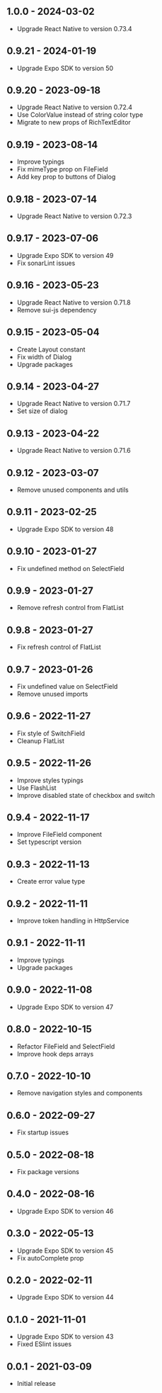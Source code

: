 ## 1.0.0 - 2024-03-02

* Upgrade React Native to version 0.73.4

## 0.9.21 - 2024-01-19

* Upgrade Expo SDK to version 50

## 0.9.20 - 2023-09-18

* Upgrade React Native to version 0.72.4
* Use ColorValue instead of string color type
* Migrate to new props of RichTextEditor

## 0.9.19 - 2023-08-14

* Improve typings
* Fix mimeType prop on FileField
* Add key prop to buttons of Dialog

## 0.9.18 - 2023-07-14

* Upgrade React Native to version 0.72.3

## 0.9.17 - 2023-07-06

* Upgrade Expo SDK to version 49
* Fix sonarLint issues

## 0.9.16 - 2023-05-23

* Upgrade React Native to version 0.71.8
* Remove sui-js dependency

## 0.9.15 - 2023-05-04

* Create Layout constant
* Fix width of Dialog
* Upgrade packages

## 0.9.14 - 2023-04-27

* Upgrade React Native to version 0.71.7
* Set size of dialog

## 0.9.13 - 2023-04-22

* Upgrade React Native to version 0.71.6

## 0.9.12 - 2023-03-07

* Remove unused components and utils

## 0.9.11 - 2023-02-25

* Upgrade Expo SDK to version 48

## 0.9.10 - 2023-01-27

* Fix undefined method on SelectField

## 0.9.9 - 2023-01-27

* Remove refresh control from FlatList

## 0.9.8 - 2023-01-27

* Fix refresh control of FlatList

## 0.9.7 - 2023-01-26

* Fix undefined value on SelectField
* Remove unused imports

## 0.9.6 - 2022-11-27

* Fix style of SwitchField
* Cleanup FlatList

## 0.9.5 - 2022-11-26

* Improve styles typings
* Use FlashList
* Improve disabled state of checkbox and switch

## 0.9.4 - 2022-11-17

* Improve FileField component
* Set typescript version

## 0.9.3 - 2022-11-13

* Create error value type

## 0.9.2 - 2022-11-11

* Improve token handling in HttpService

## 0.9.1 - 2022-11-11

* Improve typings
* Upgrade packages

## 0.9.0 - 2022-11-08

* Upgrade Expo SDK to version 47

## 0.8.0 - 2022-10-15

* Refactor FileField and SelectField
* Improve hook deps arrays

## 0.7.0 - 2022-10-10

* Remove navigation styles and components

## 0.6.0 - 2022-09-27

* Fix startup issues

## 0.5.0 - 2022-08-18

* Fix package versions

## 0.4.0 - 2022-08-16

* Upgrade Expo SDK to version 46

## 0.3.0 - 2022-05-13

* Upgrade Expo SDK to version 45
* Fix autoComplete prop

## 0.2.0 - 2022-02-11

* Upgrade Expo SDK to version 44

## 0.1.0 - 2021-11-01

* Upgrade Expo SDK to version 43
* Fixed ESlint issues

## 0.0.1 - 2021-03-09

* Initial release
